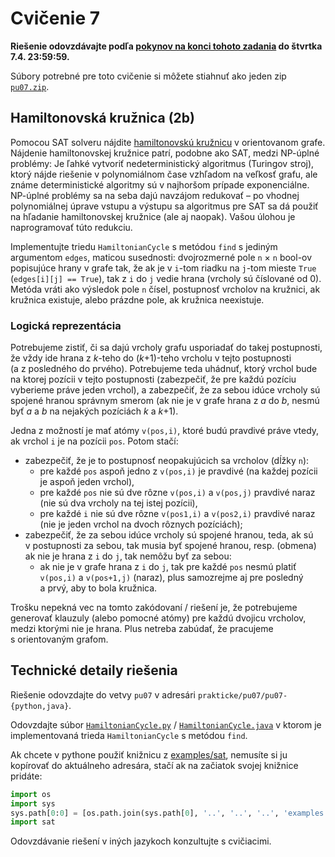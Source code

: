 Cvičenie 7
==========

**Riešenie odovzdávajte podľa
[pokynov na konci tohoto zadania](#technické-detaily-riešenia)
do štvrtka 7.4. 23:59:59.**

Súbory potrebné pre toto cvičenie si môžete stiahnuť ako jeden zip
[`pu07.zip`](https://github.com/FMFI-UK-1-AIN-412/lpi/archive/pu07.zip).

## Hamiltonovská kružnica (2b)

Pomocou SAT solveru nájdite
[hamiltonovskú kružnicu](https://en.wikipedia.org/wiki/Hamiltonian_cycle)
v orientovanom grafe.
Nájdenie hamiltonovskej kružnice patrí, podobne ako SAT, medzi NP-úplné
problémy: Je ľahké vytvoriť nedeterministický algoritmus (Turingov stroj),
ktorý nájde riešenie v polynomiálnom čase vzhľadom na veľkosť grafu, ale známe
deterministické algoritmy sú v najhoršom prípade exponenciálne. NP-úplné
problémy sa na seba dajú navzájom redukovať – po vhodnej polynomiálnej úprave
vstupu a výstupu sa algoritmus pre SAT sa dá použiť na hľadanie hamiltonovskej
kružnice (ale aj naopak). Vašou úlohou je naprogramovať túto redukciu.

Implementujte triedu `HamiltonianCycle` s metódou `find` s jediným argumentom
`edges`, maticou susednosti: dvojrozmerné pole `n` × `n` bool-ov popisujúce
hrany v grafe tak, že ak je v `i`-tom riadku na `j`-tom mieste `True`
(`edges[i][j] == True`), tak z `i` do `j` vedie hrana (vrcholy sú číslované
od 0). Metóda vráti ako výsledok pole `n` čísel, postupnosť vrcholov na
kružnici, ak kružnica existuje, alebo prázdne pole, ak kružnica neexistuje.

### Logická reprezentácia

Potrebujeme zistiť, či sa dajú vrcholy grafu usporiadať do takej postupnosti, že
vždy ide hrana z <var>k</var>-teho do (<var>k</var>+1)-teho vrcholu v tejto
postupnosti (a z posledného do prvého). Potrebujeme teda uhádnuť, ktorý vrchol
bude na ktorej pozícii v tejto postupnosti (zabezpečiť, že pre každú pozíciu
vyberieme práve jeden vrchol), a zabezpečiť, že za sebou idúce vrcholy sú
spojené hranou správnym smerom (ak nie je v grafe hrana z <var>a</var>
do <var>b</var>, nesmú byť <var>a</var> a <var>b</var> na nejakých pozíciách
<var>k</var> a <var>k</var>+1).

Jedna z možností je mať atómy `v(pos,i)`, ktoré budú
pravdivé práve vtedy, ak vrchol `i` je na pozícii `pos`. Potom stačí:

- zabezpečiť, že je to postupnosť neopakujúcich sa vrcholov (dĺžky `n`):
  - pre každé `pos` aspoň jedno z `v(pos,i)` je pravdivé
    (na každej pozícii je aspoň jeden vrchol),
  - pre každé `pos` nie sú dve rôzne `v(pos,i)` a `v(pos,j)` pravdivé naraz
    (nie sú dva vrcholy na tej istej pozícii),
  - pre každé `i` nie sú dve rôzne `v(pos1,i)` a `v(pos2,i)` pravdivé naraz
    (nie je jeden vrchol na dvoch rôznych pozíciách);
- zabezpečiť, že za sebou idúce vrcholy sú spojené hranou, teda, ak sú
  v postupnosti za sebou, tak musia byť spojené hranou, resp. (obmena) ak nie je
  hrana z `i` do `j`, tak nemôžu byť za sebou:
  - ak nie je v grafe hrana z `i` do `j`, tak pre každé `pos` nesmú platiť
    `v(pos,i)` a `v(pos+1,j)` (naraz), plus samozrejme aj pre posledný a prvý,
    aby to bola kružnica.

Trošku nepekná vec na tomto zakódovaní / riešení je, že potrebujeme generovať
klauzuly (alebo pomocné atómy) pre každú dvojicu vrcholov, medzi ktorými nie
je hrana. Plus netreba zabúdať, že pracujeme s orientovaným grafom.


## Technické detaily riešenia

Riešenie odovzdajte do vetvy `pu07` v adresári `prakticke/pu07/pu07-{python,java}`.

Odovzdajte súbor [`HamiltonianCycle.py`](pu07-python/HamiltonianCycle.py) /
[`HamiltonianCycle.java`](pu07-java/HamiltonianCycle.java)
v ktorom je implementovaná trieda `HamiltonianCycle`
s metódou `find`.

Ak chcete v pythone použiť knižnicu z [examples/sat](../../examples/sat), nemusíte
si ju kopírovať do aktuálneho adresára, stačí ak na začiatok svojej knižnice
pridáte:
```python
import os
import sys
sys.path[0:0] = [os.path.join(sys.path[0], '..', '..', '..', 'examples', 'sat')]
import sat
```

Odovzdávanie riešení v iných jazykoch konzultujte s cvičiacimi.

